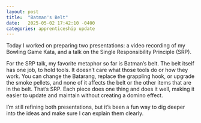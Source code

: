 ```yaml
---
layout: post
title:  "Batman's Belt"
date:   2025-05-02 17:42:10 -0400
categories: apprenticeship update
---
```

Today I worked on preparing two presentations:
a video recording of my Bowling Game Kata,
and a talk on the Single Responsibility Principle (SRP).

For the SRP talk, my favorite metaphor so far is Batman’s belt.
The belt itself has one job, to hold tools. It doesn’t care
what those tools do or how they work. You can change the
Batarang, replace the grappling hook, or upgrade the smoke
pellets, and none of it affects the belt or the other items
that are in the belt. That’s SRP. Each piece does one thing
and does it well, making it easier to update and
maintain without creating a domino effect.

I’m still refining both presentations, but it’s been
a fun way to dig deeper into the ideas and make sure
I can explain them clearly.